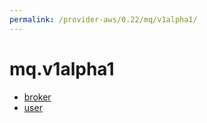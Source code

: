 ```yaml
---
permalink: /provider-aws/0.22/mq/v1alpha1/
---
```


# mq.v1alpha1



* [broker](broker.md)
* [user](user.md)